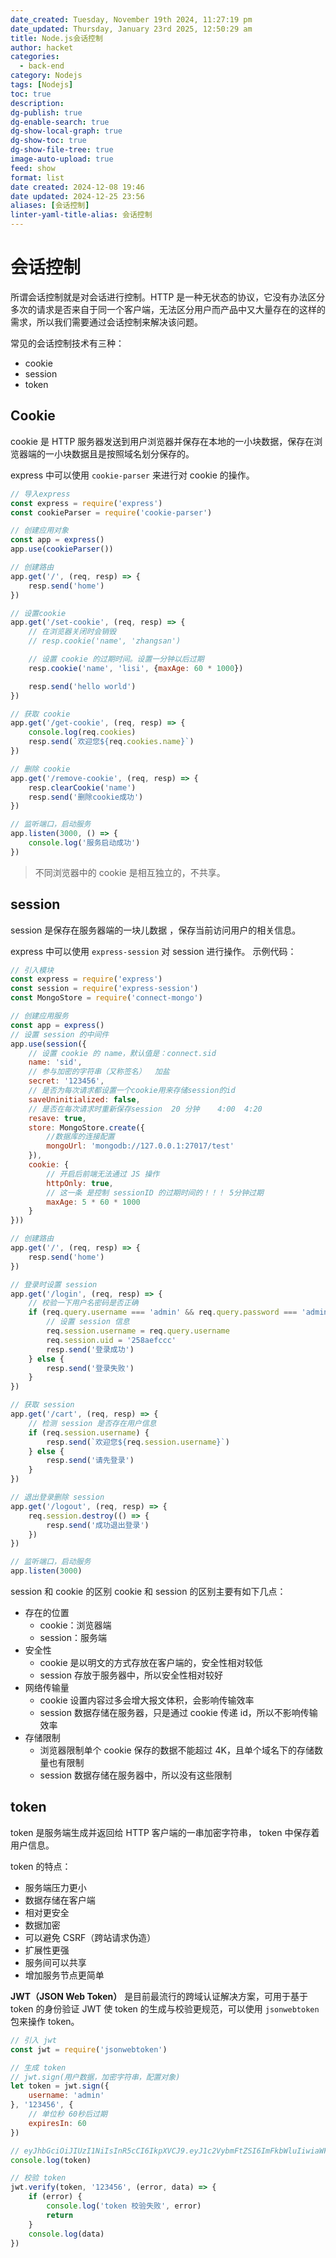 ```yaml
---
date_created: Tuesday, November 19th 2024, 11:27:19 pm
date_updated: Thursday, January 23rd 2025, 12:50:29 am
title: Node.js会话控制
author: hacket
categories:
  - back-end
category: Nodejs
tags: [Nodejs]
toc: true
description: 
dg-publish: true
dg-enable-search: true
dg-show-local-graph: true
dg-show-toc: true
dg-show-file-tree: true
image-auto-upload: true
feed: show
format: list
date created: 2024-12-08 19:46
date updated: 2024-12-25 23:56
aliases: [会话控制]
linter-yaml-title-alias: 会话控制
---
```


# 会话控制

所谓会话控制就是对会话进行控制。HTTP 是一种无状态的协议，它没有办法区分多次的请求是否来自于同一个客户端，无法区分用户而产品中又大量存在的这样的需求，所以我们需要通过会话控制来解决该问题。

常见的会话控制技术有三种：

- cookie
- session
- token

## Cookie

cookie 是 HTTP 服务器发送到用户浏览器并保存在本地的一小块数据，保存在浏览器端的一小块数据且是按照域名划分保存的。

express 中可以使用 `cookie-parser` 来进行对 cookie 的操作。

```javascript
// 导入express
const express = require('express')
const cookieParser = require('cookie-parser')

// 创建应用对象
const app = express()
app.use(cookieParser())

// 创建路由
app.get('/', (req, resp) => {
    resp.send('home')
})

// 设置cookie
app.get('/set-cookie', (req, resp) => {
    // 在浏览器关闭时会销毁
    // resp.cookie('name', 'zhangsan')

    // 设置 cookie 的过期时间。设置一分钟以后过期
    resp.cookie('name', 'lisi', {maxAge: 60 * 1000})

    resp.send('hello world')
})

// 获取 cookie
app.get('/get-cookie', (req, resp) => {
    console.log(req.cookies)
    resp.send(`欢迎您${req.cookies.name}`)
})

// 删除 cookie
app.get('/remove-cookie', (req, resp) => {
    resp.clearCookie('name')
    resp.send('删除cookie成功')
})

// 监听端口，启动服务
app.listen(3000, () => {
    console.log('服务启动成功')
})
```

> 不同浏览器中的 cookie 是相互独立的，不共享。

## session

session 是保存在服务器端的一块儿数据 ，保存当前访问用户的相关信息。

express 中可以使用 `express-session` 对 session 进行操作。 示例代码：

```javascript
// 引入模块
const express = require('express')
const session = require('express-session')
const MongoStore = require('connect-mongo')

// 创建应用服务
const app = express()
// 设置 session 的中间件
app.use(session({
    // 设置 cookie 的 name，默认值是：connect.sid
    name: 'sid',
    // 参与加密的字符串（又称签名）  加盐
    secret: '123456',
    // 是否为每次请求都设置一个cookie用来存储session的id
    saveUninitialized: false,
    // 是否在每次请求时重新保存session  20 分钟    4:00  4:20
    resave: true,
    store: MongoStore.create({
        //数据库的连接配置
        mongoUrl: 'mongodb://127.0.0.1:27017/test'
    }),
    cookie: {
        // 开启后前端无法通过 JS 操作
        httpOnly: true,
        // 这一条 是控制 sessionID 的过期时间的！！！ 5分钟过期
        maxAge: 5 * 60 * 1000
    }
}))

// 创建路由
app.get('/', (req, resp) => {
    resp.send('home')
})

// 登录时设置 session
app.get('/login', (req, resp) => {
    // 校验一下用户名密码是否正确
    if (req.query.username === 'admin' && req.query.password === 'admin') {
        // 设置 session 信息
        req.session.username = req.query.username
        req.session.uid = '258aefccc'
        resp.send('登录成功')
    } else {
        resp.send('登录失败')
    }
})

// 获取 session
app.get('/cart', (req, resp) => {
    // 检测 session 是否存在用户信息
    if (req.session.username) {
        resp.send(`欢迎您${req.session.username}`)
    } else {
        resp.send('请先登录')
    }
})

// 退出登录删除 session
app.get('/logout', (req, resp) => {
    req.session.destroy(() => {
        resp.send('成功退出登录')
    })
})

// 监听端口，启动服务
app.listen(3000)
```

session 和 cookie 的区别 cookie 和 session 的区别主要有如下几点：

- 存在的位置
  - cookie：浏览器端
  - session：服务端
- 安全性
  - cookie 是以明文的方式存放在客户端的，安全性相对较低
  - session 存放于服务器中，所以安全性相对较好
- 网络传输量
  - cookie 设置内容过多会增大报文体积，会影响传输效率
  - session 数据存储在服务器，只是通过 cookie 传递 id，所以不影响传输效率
- 存储限制
  - 浏览器限制单个 cookie 保存的数据不能超过 4K，且单个域名下的存储数量也有限制
  - session 数据存储在服务器中，所以没有这些限制

## token

token 是服务端生成并返回给 HTTP 客户端的一串加密字符串， token 中保存着用户信息。

token 的特点：

- 服务端压力更小
- 数据存储在客户端
- 相对更安全
- 数据加密
- 可以避免 CSRF（跨站请求伪造）
- 扩展性更强
- 服务间可以共享
- 增加服务节点更简单

**JWT（JSON Web Token）** 是目前最流行的跨域认证解决方案，可用于基于 token 的身份验证 JWT 使 token 的生成与校验更规范，可以使用 `jsonwebtoken` 包来操作 token。

```javascript
// 引入 jwt
const jwt = require('jsonwebtoken')

// 生成 token
// jwt.sign(用户数据，加密字符串，配置对象)
let token = jwt.sign({
    username: 'admin'
}, '123456', {
    // 单位秒 60秒后过期
    expiresIn: 60
})

// eyJhbGciOiJIUzI1NiIsInR5cCI6IkpXVCJ9.eyJ1c2VybmFtZSI6ImFkbWluIiwiaWF0IjoxNjg1NTE5NTkzLCJleHAiOjE2ODU1MTk2NTN9.IP90SEMbkzaBGnxVDoq63IHWzQ8crbfapvYCylGZhhg
console.log(token)

// 校验 token
jwt.verify(token, '123456', (error, data) => {
    if (error) {
        console.log('token 校验失败', error)
        return
    }
    console.log(data)
})
```
